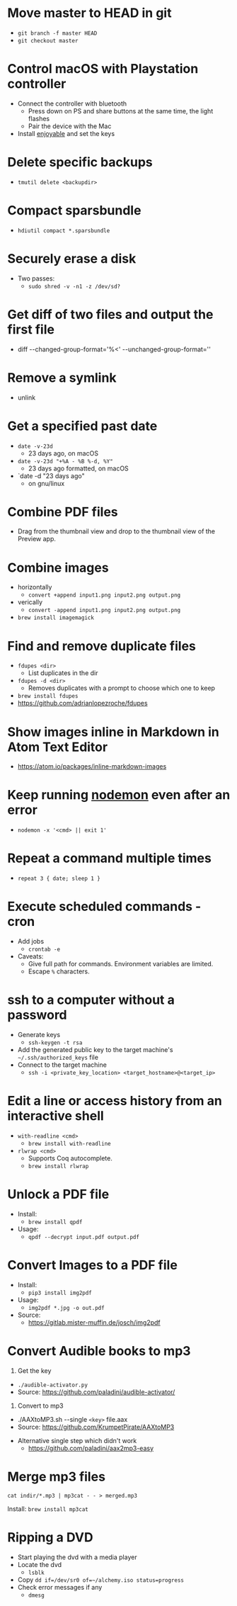 # Move master to HEAD in git
* `git branch -f master HEAD`
* `git checkout master`

# Control macOS with Playstation controller
* Connect the controller with bluetooth
  - Press down on PS and share buttons at the same time, the light flashes
  - Pair the device with the Mac
* Install [enjoyable](https://yukkurigames.com/enjoyable/) and set the keys

# Delete specific backups
* `tmutil delete <backupdir>`

# Compact sparsbundle
* `hdiutil compact *.sparsbundle`

# Securely erase a disk
* Two passes:
  - `sudo shred -v -n1 -z /dev/sd?`

# Get diff of two files and output the first file
* diff --changed-group-format='%<' --unchanged-group-format='' <first-file> <second-file>

# Remove a symlink
* unlink <symlink>

# Get a specified past date
* `date -v-23d`
  - 23 days ago, on macOS
* `date -v-23d "+%A - %B %-d, %Y"`
  - 23 days ago formatted, on macOS
* `date -d "23 days ago"
  - on gnu/linux

# Combine PDF files
* Drag from the thumbnail view and drop to the thumbnail view of the Preview app.

# Combine images
* horizontally
  - `convert +append input1.png input2.png output.png`
* verically
  - `convert -append input1.png input2.png output.png`
* `brew install imagemagick`

# Find and remove duplicate files
* `fdupes <dir>`
  - List duplicates in the dir
* `fdupes -d <dir>`
  - Removes duplicates with a prompt to choose which one to keep
* `brew install fdupes`
* https://github.com/adrianlopezroche/fdupes

# Show images inline in Markdown in Atom Text Editor
* https://atom.io/packages/inline-markdown-images

# Keep running [nodemon](https://nodemon.io/) even after an error
* `nodemon -x '<cmd> || exit 1'`

# Repeat a command multiple times
* `repeat 3 { date; sleep 1 }`

# Execute scheduled commands - cron

* Add jobs
  - `crontab -e`
* Caveats:
  - Give full path for commands. Environment variables are limited.
  - Escape `%` characters.

# ssh to a computer without a password

* Generate keys
  - `ssh-keygen -t rsa`
* Add the generated public key to the target machine's `~/.ssh/authorized_keys` file
* Connect to the target machine
  - `ssh -i <private_key_location> <target_hostname>@<target_ip>`

# Edit a line or access history from an interactive shell

* `with-readline <cmd>`
  - `brew install with-readline`
* `rlwrap <cmd>`
  - Supports Coq autocomplete.
  - `brew install rlwrap`


# Unlock a PDF file

* Install:
  - `brew install qpdf`
* Usage:
  - `qpdf --decrypt input.pdf output.pdf`

# Convert Images to a PDF file

* Install:
  - `pip3 install img2pdf`
* Usage:
  - `img2pdf *.jpg -o out.pdf`
* Source:
  - https://gitlab.mister-muffin.de/josch/img2pdf

# Convert Audible books to mp3

1. Get the key
  - `./audible-activator.py`
  - Source: https://github.com/paladini/audible-activator/
1. Convert to mp3
  - ./AAXtoMP3.sh --single `<key>` file.aax
  - Source: https://github.com/KrumpetPirate/AAXtoMP3

* Alternative single step which didn't work
  - https://github.com/paladini/aax2mp3-easy

# Merge mp3 files

`cat indir/*.mp3 | mp3cat - - > merged.mp3`

Install: `brew install mp3cat`

# Ripping a DVD

* Start playing the dvd with a media player
* Locate the dvd
  - `lsblk`
* Copy
  `dd if=/dev/sr0 of=~/alchemy.iso status=progress`
* Check error messages if any
  - `dmesg`
